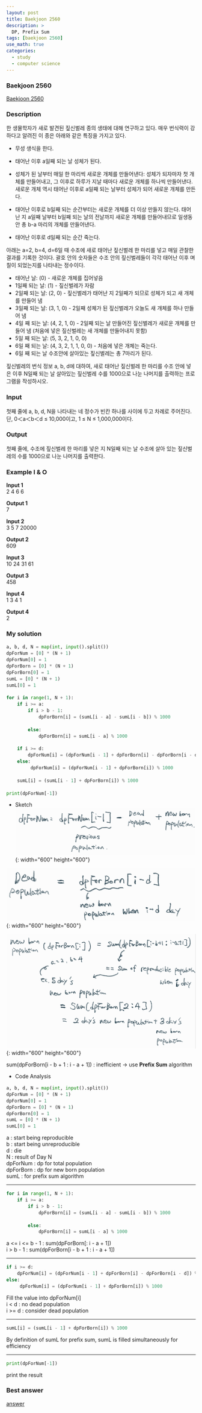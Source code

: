 ```yaml
---
layout: post
title: Baekjoon 2560
description: >
  DP, Prefix Sum
tags: [baekjoon 2560]
use_math: true
categories:
  - study
  - computer science
---
```

### Baekjoon 2560
[Baekjoon 2560](https://www.acmicpc.net/problem/2560)

### Description
한 생물학자가 새로 발견된 짚신벌레 종의 생태에 대해 연구하고 있다. 매우 번식력이 강하다고 알려진 이 종은 아래와 같은 특징을 가지고 있다.

* 무성 생식을 한다.<br>

* 태어난 이후 a일째 되는 날 성체가 된다.<br>
* 성체가 된 날부터 매일 한 마리씩 새로운 개체를 만들어낸다: 성체가 되자마자 첫 개체를 만들어내고, 그 이후로 하루가 지날 때마다 새로운 개체를 하나씩 만들어낸다. 새로운 개체 역시 태어난 이후로 a일째 되는 날부터 성체가 되어 새로운 개체를 만든다.<br>
* 태어난 이후로 b일째 되는 순간부터는 새로운 개체를 더 이상 만들지 않는다. 태어난 지 a일째 날부터 b일째 되는 날의 전날까지 새로운 개체를 만들어내므로 일생동안 총 b-a 마리의 개체를 만들어낸다.<br>
* 태어난 이후로 d일째 되는 순간 죽는다.<br>

아래는 a=2, b=4, d=6일 때 수조에 새로 태어난 짚신벌레 한 마리를 넣고 매일 관찰한 결과를 기록한 것이다. 괄호 안의 숫자들은 수조 안의 짚신벌레들이 각각 태어난 이후 며칠이 되었는지를 나타내는 정수이다.

* 태어난 날: (0) - 새로운 개체를 집어넣음
* 1일째 되는 날: (1) - 짚신벌레가 자람
* 2일째 되는 날: (2, 0) - 짚신벌레가 태어난 지 2일째가 되므로 성체가 되고 새 개체를 만들어 냄
* 3일째 되는 날: (3, 1, 0) - 2일째 성체가 된 짚신벌레가 오늘도 새 개체를 하나 만들어 냄
* 4일 째 되는 날: (4, 2, 1, 0) - 2일째 되는 날 만들어진 짚신벌레가 새로운 개체를 만들어 냄 (처음에 넣은 짚신벌레는 새 개체를 만들어내지 못함)
* 5일 째 되는 날: (5, 3, 2, 1, 0, 0)
* 6일 째 되는 날: (4, 3, 2, 1, 1, 0, 0) - 처음에 넣은 개체는 죽는다.
* 6일 째 되는 날 수조안에 살아있는 짚신벌레는 총 7마리가 된다.

짚신벌레의 번식 정보 a, b, d에 대하여, 새로 태어난 짚신벌레 한 마리를 수조 안에 넣은 이후 N일째 되는 날 살아있는 짚신벌레 수를 1000으로 나눈 나머지를 출력하는 프로그램을 작성하시오.

### Input
첫째 줄에 a, b, d, N을 나타내는 네 정수가 빈칸 하나를 사이에 두고 차례로 주어진다. 단, 0＜a＜b＜d ≤ 10,000이고, 1 ≤ N ≤ 1,000,000이다.

### Output
첫째 줄에, 수조에 짚신벌레 한 마리를 넣은 지 N일째 되는 날 수조에 살아 있는 짚신벌레의 수를 1000으로 나눈 나머지를 출력한다.

### Example I & O
**Input 1** <br>
2 4 6 6 <br>

**Output 1**<br>
7<br>

**Input 2** <br>
3 5 7 20000 <br>

**Output 2**<br>
609<br>

**Input 3** <br>
10 24 31 61<br>

**Output 3**<br>
458<br>

**Input 4** <br>
1 3 4 1<br>

**Output 4**<br>
2<br>

### My solution
~~~python
a, b, d, N = map(int, input().split())
dpForNum = [0] * (N + 1)
dpForNum[0] = 1
dpForBorn = [0] * (N + 1)
dpForBorn[0] = 1
sumL = [0] * (N + 1)
sumL[0] = 1

for i in range(1, N + 1):
    if i >= a:
        if i > b - 1:
            dpForBorn[i] = (sumL[i - a] - sumL[i - b]) % 1000

        else:
            dpForBorn[i] = sumL[i - a] % 1000

    if i >= d:
        dpForNum[i] = (dpForNum[i - 1] + dpForBorn[i] - dpForBorn[i - d]) % 1000
    else:
         dpForNum[i] = (dpForNum[i - 1] + dpForBorn[i]) % 1000

    sumL[i] = (sumL[i - 1] + dpForBorn[i]) % 1000

print(dpForNum[-1])
~~~

* Sketch<br>
![그림1](https://github.com/hyun-jin891/hyun-jin891.github.io/blob/master/assets/img/108.PNG?raw=true){: width="600" height="600"}<br>

![그림2](https://github.com/hyun-jin891/hyun-jin891.github.io/blob/master/assets/img/109.PNG?raw=true){: width="600" height="600"}<br>

![그림3](https://github.com/hyun-jin891/hyun-jin891.github.io/blob/master/assets/img/110.PNG?raw=true){: width="600" height="600"}<br>

sum(dpForBorn[i - b + 1 : i - a + 1]) : inefficient → use **Prefix Sum** algorithm<br>

* Code Analysis<br>

~~~python
a, b, d, N = map(int, input().split())
dpForNum = [0] * (N + 1)
dpForNum[0] = 1
dpForBorn = [0] * (N + 1)
dpForBorn[0] = 1
sumL = [0] * (N + 1)
sumL[0] = 1
~~~
a : start being reproducible<br>
b : start being unreproducible<br>
d : die<br>
N : result of Day N<br>
dpForNum : dp for total population<br>
dpForBorn : dp for new born population<br>
sumL : for prefix sum algorithm<br>

------
~~~python
for i in range(1, N + 1):
    if i >= a:
        if i > b - 1:
            dpForBorn[i] = (sumL[i - a] - sumL[i - b]) % 1000

        else:
            dpForBorn[i] = sumL[i - a] % 1000
~~~
a <= i <= b - 1 : sum(dpForBorn[: i - a + 1])<br>
i > b - 1 : sum(dpForBorn[i - b + 1 : i - a + 1])<br>

------
~~~python
if i >= d:
    dpForNum[i] = (dpForNum[i - 1] + dpForBorn[i] - dpForBorn[i - d]) % 1000
else:
     dpForNum[i] = (dpForNum[i - 1] + dpForBorn[i]) % 1000
~~~
Fill the value into dpForNum[i]<br>
i < d : no dead population<br>
i >= d : consider dead population<br>

------
~~~python
sumL[i] = (sumL[i - 1] + dpForBorn[i]) % 1000
~~~
By definition of sumL for prefix sum, sumL is filled simultaneously for efficiency<br>

------
~~~python
print(dpForNum[-1])
~~~
print the result<br>

### Best answer
[answer](https://rccode.tistory.com/m/entry/Python-%EB%B0%B1%EC%A4%80-2560%EB%B2%88-%EC%A7%9A%EC%8B%A0%EB%B2%8C%EB%A0%88)<br>
